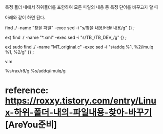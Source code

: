 특정 폴더 내에서 하위폴더를 포함하여 모든 파일의 내용 중 특정 단어를 바꾸고자 할 때

아래와 같이 하면 된다.

 

find ./ -name "찾을 파일" -exec sed -i "s/찾을 내용/바꿀 내용/g" {} \;

 

 


ex)  find ./ -name "*.xml" -exec sed -i "s/TB_/TB_DEV_/g" {} \;

ex)  sudo find ./ -name "MT_original.c" -exec sed -i "s/addq %1, %2/imulq %1, %2/g" {} \;

vim 

%s/rax/r8/g
%s/addq/imulq/g



# reference: https://roxxy.tistory.com/entry/Linux-하위-폴더-내의-파일내용-찾아-바꾸기 [AreYou준비]
